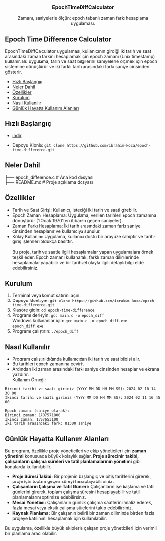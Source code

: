 <h3 align="center">EpochTimeDiffCalculator</h3>
<p align="center">
      Zamanı, saniyelerle ölçün: epoch tabanlı zaman farkı hesaplama uygulaması.

## Epoch Time Difference Calculator
EpochTimeDiffCalculator uygulaması, kullanıcının girdiği iki tarih ve saat arasındaki zaman farkını hesaplamak için epoch zamanı (Unix timestamp) kullanır. Bu uygulama, tarih ve saat bilgilerini saniyelerle ölçmek için epoch sistemine dönüştürür ve iki farklı tarih arasındaki farkı saniye cinsinden gösterir.

- [Hızlı Başlangıç](#hızlı-başlangıç)
- [Neler Dahil](#neler-dahil)
- [Özellikler](#özellikler)
- [Kurulum](#kurulum)
- [Nasıl Kullanılır](#nasıl-kullanılır)
- [Günlük Hayatta Kullanım Alanları](#günlük-hayatta-kullanım-alanları)


## Hızlı Başlangıç

- [indir](https://github.com/ibrahim-koca/epoch-time-difference/archive/refs/heads/main.zip)

- Depoyu Klonla: `git clone https://github.com/ibrahim-koca/epoch-time-difference.git`

## Neler Dahil

├── epoch_difference.c  # Ana kod dosyası<br>
├── README.md           # Proje açıklama dosyası<br>

## Özellikler

- Tarih ve Saat Girişi: Kullanıcı, istediği iki tarih ve saati girebilir.
- Epoch Zamanı Hesaplama: Uygulama, verilen tarihleri epoch zamanına dönüştürür (1 Ocak 1970'ten itibaren geçen saniyeler).
- Zaman Farkı Hesaplama: İki tarih arasındaki zaman farkı saniye cinsinden hesaplanır ve kullanıcıya sunulur.
- Kolay Kullanım: Uygulama, kullanıcı dostu bir arayüze sahiptir ve tarih-giriş işlemleri oldukça basittir.<br><br>
Bu proje, tarih ve saatle ilgili hesaplamalar yapan uygulamalara örnek teşkil eder. Epoch zamanı kullanarak, farklı zaman dilimlerinde hesaplamalar yapabilir ve bir tarihsel olayla ilgili detaylı bilgi elde edebilirsiniz.

## Kurulum

1. Terminal veya komut satırını açın.
2.  Depoyu klonlayın: `git clone https://github.com/ibrahim-koca/epoch-time-difference.git`
3.  Klasöre gidin: `cd epoch-time-difference`
4.  Programı derleyin: `gcc main.c -o epoch_diff`<br>
Windows kullananlar için: `gcc main.c -o epoch_diff.exe`<br>
`epoch_diff.exe`
5.  Programı çalıştırın: `./epoch_diff`

## Nasıl Kullanılır

- Program çalıştırıldığında kullanıcıdan iki tarih ve saat bilgisi alır.
- Bu tarihleri epoch zamanına çevirir.
- Ardından iki zaman arasındaki farkı saniye cinsinden hesaplar ve ekrana yazdırır.<br>
Kullanım Örneği:<br>
```
Birinci tarihi ve saati giriniz (YYYY MM DD HH MM SS): 2024 02 10 14 30 00
İkinci tarihi ve saati giriniz (YYYY MM DD HH MM SS): 2024 02 11 16 45 00

Epoch zamanı (saniye olarak):
Birinci zaman: 1707571800
İkinci zaman: 1707653100
İki tarih arasındaki fark: 81300 saniye
```
## Günlük Hayatta Kullanım Alanları  

Bu program, özellikle proje yöneticileri ve ekip yöneticileri için **zaman yönetimi** konusunda büyük kolaylık sağlar. **Proje sürecinin takibi, çalışanların çalışma süreleri ve tatil planlamalarının yönetimi** gibi konularda kullanılabilir.  

- **Proje Süresi Takibi:** Bir projenin başlangıç ve bitiş tarihlerini girerek, proje için toplam geçen süreyi hesaplayabilirsiniz.  
- **Çalışanların Çalışma ve Tatil Günleri:** Çalışanların işe başlama ve tatil günlerini girerek, toplam çalışma süresini hesaplayabilir ve tatil planlamalarını optimize edebilirsiniz.  
- **Mesai Yönetimi:** Çalışanların günlük çalışma saatlerini analiz ederek, fazla mesai veya eksik çalışma sürelerini takip edebilirsiniz.  
- **Kaynak Planlama:** Bir çalışanın belirli bir zaman diliminde birden fazla projeye katılımını hesaplamak için kullanılabilir.  

Bu uygulama, özellikle büyük ekiplerle çalışan proje yöneticileri için verimli bir planlama aracı olabilir.  
